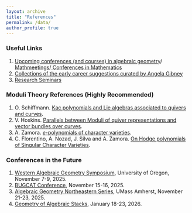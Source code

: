 ```yaml
---
layout: archive
title: "References"
permalink: /data/
author_profile: true
---
```

### Useful Links

1. <a href="https://math.stanford.edu/~vakil/conferences.html"> Upcoming conferences (and courses) in algebraic geometry</a>/<a href="https://mathmeetings.net/ag-ct-rt"> Mathmeetings</a>/<a href="https://conference-service.com/conferences/mathematics.html"> Conferences in Mathematics</a>
2. <a href="https://www.angelagibney.org/the-ec-by-topic/"> Collections of the early career suggestions curated by Angela Gibney </a> 
3. <a href="https://researchseminars.org"> Research Seminars </a>

### Moduli Theory References (Highly Recommended)
1. O. Schiffmann. <a href="https://arxiv.org/pdf/1802.09760v1" target="_blank">Kac polynomials and Lie algebras associated to quivers and curves</a>.
2. V. Hoskins. <a href="https://arxiv.org/pdf/1809.05738" target="_blank">Parallels between Moduli of quiver representations
and vector bundles over curves</a>.
3. A. Zamora.  <a href="https://blogs.upm.es/azamorasaiz/wp-content/uploads/sites/894/2025/08/Costa_Rica___Workshop_on_Character_Varieties_and_Higgs_Bundles.pdf" target="_blank">$e$-polynomials of character varieties</a>.
4. C. Florentino, A. Nozad, J. Silva and A. Zamora. <a href="https://arxiv.org/pdf/1402.6923" target="_blank">On Hodge polynomials of Singular Character Varieties</a>.

<!-- ### Notes

<ol>
  <li>
    Hand written notes on the talks of Prof. Roman Fedorov at
    <a href="https://www.mathematics.pitt.edu/content/algebraic-groups-and-geometric-langlands-program" target="_blank">Algebraic Groups and the Geometric Langlands Program Seminar</a>.
    <ul>
      <li><a href="/files/Geometric Langlands Program Seminar 1.pdf" target="_blank">Hitchin systems, torsors and Grothendieck-Serre conjecture</a> (2024 Spring)</li>
      <li><a href="/files/Geometric Langlands Program Seminar 2.pdf" target="_blank">Stacks, connections and D-modules</a> (2024 Fall)</li>
      <li><a href="/files/Geometric Langlands Program Seminar 3.pdf" target="_blank">Rank 2 ramified geometric langlands</a> (2025 Spring)</li>
    </ul>
  </li>
  <li>
    <a href="/files/Moduli space of generalized line bundles of reducible curves.pdf" target="_blank">Moduli space of generalized line bundles</a>.
  </li>
  <li>
    <a href="/files/Introduction to stacks.pdf" target="_blank">Moduli of vector bundles</a> on the online seminar by students, including Rahul Singh and me. (Reference: 
    <a href="https://www.cimat.mx/~luis/seminarios/Pilas-algebraicas/neumann-Stacks.pdf" target="_blank">Algebraic stacks and moduli of vector bundles</a>)
  </li>
</ol>
-->

### Conferences in the Future

1. <a href="https://sites.google.com/a/wagsymposium.org/current/oregon-fall-2025?authuser=0" target="_blank">Western Algebraic Geometry Symposium</a>, University of Oregon, November 7-9, 2025. 
2. <a href="https://sites.google.com/binghamton.edu/bugcat-website/home" target="_blank">BUGCAT Conference</a>, November 15-16, 2025.
3. <a href="https://sites.google.com/site/agneshomepage/algebraic-geometry-northeastern-series?authuser=0" target="_blank">Algebraic Geometry Northeastern Series</a>, UMass Amherst, November 21-23, 2025. 
4. <a href="https://www.birs.ca/events/2026/5-day-workshops/26w5610" target="_blank">Geometry of Algebraic Stacks</a>, January 18-23, 2026.
